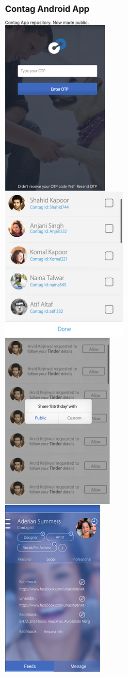 # Contag Android App
Contag App repository. Now made public.
![](8.png)
![](9.png)
![](10.png)
![](11.png)


